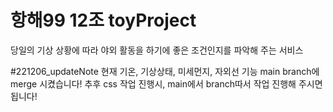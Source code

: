 # 항해99 12조 toyProject
당일의 기상 상황에 따라 야외 활동을 하기에 좋은 조건인지를 파악해 주는 서비스

#221206_updateNote
현재 기온, 기상상태, 미세먼지, 자외선 기능 main branch에 merge 시켰습니다!
추후 css 작업 진행시, main에서 branch따서 작업 진행해 주시면 됩니다!
